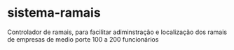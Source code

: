 # sistema-ramais
Controlador de ramais, para facilitar adiminstração e localização dos ramais de empresas de medio porte 100 a 200 funcionários
